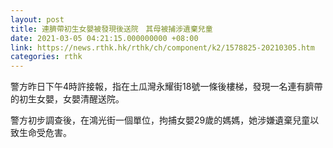 ```yaml
---
layout: post
title: 連臍帶初生女嬰被發現後送院　其母被捕涉遺棄兒童
date: 2021-03-05 04:21:15.000000000 +08:00
link: https://news.rthk.hk/rthk/ch/component/k2/1578825-20210305.htm
categories: rthk
---
```


警方昨日下午4時許接報，指在土瓜灣永耀街18號一條後樓梯，發現一名連有臍帶的初生女嬰，女嬰清醒送院。

警方初步調查後，在鴻光街一個單位，拘捕女嬰29歲的媽媽，她涉嫌遺棄兒童以致生命受危害。
